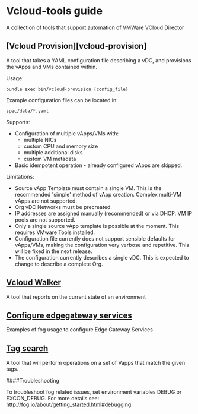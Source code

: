 Vcloud-tools guide
============

A collection of tools that support automation of VMWare VCloud Director

## [Vcloud Provision][vcloud-provision]
A tool that takes a YAML configuration file describing a vDC, and provisions
the vApps and VMs contained within.


Usage:

    bundle exec bin/vcloud-provision {config_file}

Example configuration files can be located in:

    spec/data/*.yaml

Supports:

* Configuration of multiple vApps/VMs with:
  * multiple NICs
  * custom CPU and memory size
  * multiple additional disks
  * custom VM metadata
* Basic idempotent operation - already configured vApps are skipped.
    
Limitations:

* Source vApp Template must contain a single VM. This is the recommended 'simple' 
  method of vApp creation. Complex multi-VM vApps are not supported.
* Org vDC Networks must be precreated.
* IP addresses are assigned manually (recommended) or via DHCP. VM IP pools are
  not supported.
* Only a single source vApp template is possible at the moment. This requires
  VMware Tools installed.
* Configuration file currently does not support sensible defaults for vApps/VMs, making the configuration very verbose and repetitive. This will be fixed in the next release.
* The configuration currently describes a single vDC. This is expected to change to describe a complete Org.





## [Vcloud Walker][vcloudwalker]
A tool that reports on the current state of an environment

## [Configure edgegateway services][edgegateway]
Examples of fog usage to configure Edge Gateway Services

## [Tag search][tag_search]
A tool that will perform operations on a set of Vapps that match the given tags.

####Troubleshooting

To troubleshoot fog related issues, set environment variables DEBUG or EXCON_DEBUG.
For more details see: http://fog.io/about/getting_started.html#debugging.

[vcloudwalker]: https://github.com/alphagov/vcloud-walker
[edgegateway]: docs/edgegateway.md
[tag_search]: docs/tag_search.md




